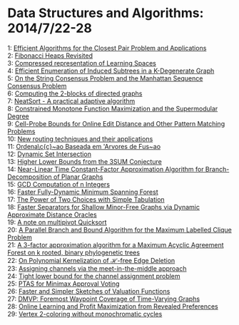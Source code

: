 # Data Structures and Algorithms: 2014/7/22-28  
1: [Efficient Algorithms for the Closest Pair Problem and Applications](https://doi.org/10.48550/arXiv.1407.5609)  
2: [Fibonacci Heaps Revisited](https://doi.org/10.48550/arXiv.1407.5750)  
3: [Compressed representation of Learning Spaces](https://doi.org/10.48550/arXiv.1407.6327)  
4: [Efficient Enumeration of Induced Subtrees in a K-Degenerate Graph](https://doi.org/10.48550/arXiv.1407.6140)  
5: [On the String Consensus Problem and the Manhattan Sequence Consensus  Problem](https://doi.org/10.48550/arXiv.1407.6144)  
6: [Computing the $2$-blocks of directed graphs](https://doi.org/10.48550/arXiv.1407.6178)  
7: [NeatSort - A practical adaptive algorithm](https://doi.org/10.48550/arXiv.1407.6183)  
8: [Constrained Monotone Function Maximization and the Supermodular Degree](https://doi.org/10.48550/arXiv.1407.6328)  
9: [Cell-Probe Bounds for Online Edit Distance and Other Pattern Matching  Problems](https://doi.org/10.48550/arXiv.1407.6559)  
10: [New routing techniques and their applications](https://doi.org/10.48550/arXiv.1407.6730)  
11: [Ordena\c{c}\~ao Baseada em \'Arvores de Fus\~ao](https://doi.org/10.48550/arXiv.1407.6753)  
12: [Dynamic Set Intersection](https://doi.org/10.48550/arXiv.1407.6755)  
13: [Higher Lower Bounds from the 3SUM Conjecture](https://doi.org/10.48550/arXiv.1407.6756)  
14: [Near-Linear Time Constant-Factor Approximation Algorithm for  Branch-Decomposition of Planar Graphs](https://doi.org/10.48550/arXiv.1407.6761)  
15: [GCD Computation of n Integers](https://doi.org/10.48550/arXiv.1407.6794)  
16: [Faster Fully-Dynamic Minimum Spanning Forest](https://doi.org/10.48550/arXiv.1407.6832)  
17: [The Power of Two Choices with Simple Tabulation](https://doi.org/10.48550/arXiv.1407.6846)  
18: [Faster Separators for Shallow Minor-Free Graphs via Dynamic Approximate  Distance Oracles](https://doi.org/10.48550/arXiv.1407.6869)  
19: [A note on multipivot Quicksort](https://doi.org/10.48550/arXiv.1407.7459)  
20: [A Parallel Branch and Bound Algorithm for the Maximum Labelled Clique  Problem](https://doi.org/10.48550/arXiv.1407.7061)  
21: [A 3-factor approximation algorithm for a Maximum Acyclic Agreement  Forest on k rooted, binary phylogenetic trees](https://doi.org/10.48550/arXiv.1407.7125)  
22: [On Polynomial Kernelization of $\mathcal{H}$-free Edge Deletion](https://doi.org/10.48550/arXiv.1407.7156)  
23: [Assigning channels via the meet-in-the-middle approach](https://doi.org/10.48550/arXiv.1407.7161)  
24: [Tight lower bound for the channel assignment problem](https://doi.org/10.48550/arXiv.1407.7162)  
25: [PTAS for Minimax Approval Voting](https://doi.org/10.48550/arXiv.1407.7216)  
26: [Faster and Simpler Sketches of Valuation Functions](https://doi.org/10.48550/arXiv.1407.7269)  
27: [DMVP: Foremost Waypoint Coverage of Time-Varying Graphs](https://doi.org/10.48550/arXiv.1407.7279)  
28: [Online Learning and Profit Maximization from Revealed Preferences](https://doi.org/10.48550/arXiv.1407.7294)  
29: [Vertex 2-coloring without monochromatic cycles](https://doi.org/10.48550/arXiv.1407.7423)  